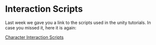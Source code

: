# Interaction Scripts

Last week we gave you a link to the scripts used in the unity tutorials. In case you missed it, here it is again:

[Character Interaction Scripts](https://d3c33hcgiwev3.cloudfront.net/_50099095cb19d49aa4cf4895c02b6193_CharacterInteractionScripts.unitypackage?Expires=1707523200&Signature=Ii59CTR5v~UcYirDASFc~DRSrU6LxtrSq4GkgXS4B6OlRued~F2bKUz~JrwNrN-1s2wKeGNCacNMnUZSslcd4lhcVh43CMCWFQd23dBDDf~GybpwB5HagUF5zaLVaFtIKwTXSc-sMgdnF3S4F4aptPdaOLxo9kP454uvEYyepTA_&Key-Pair-Id=APKAJLTNE6QMUY6HBC5A)